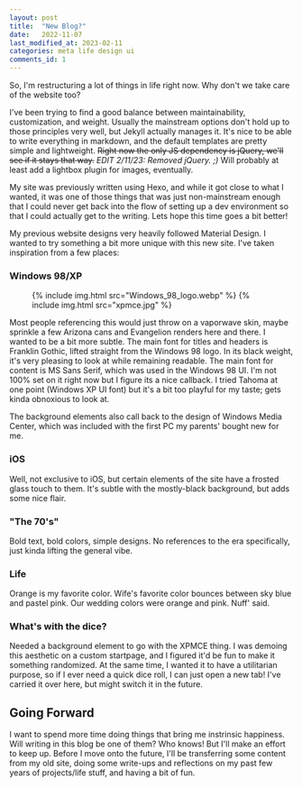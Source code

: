 ```yaml
---
layout: post
title:  "New Blog?"
date:   2022-11-07
last_modified_at: 2023-02-11
categories: meta life design ui
comments_id: 1
---
```

So, I'm restructuring a lot of things in life right now. Why don't we take care of the website too?

I've been trying to find a good balance between maintainability, customization, and weight. Usually the mainstream options don't hold up to those principles very well, but Jekyll actually manages it. It's nice to be able to write everything in markdown, and the default templates are pretty simple and lightweight. ~~Right now the only JS dependency is jQuery, we'll see if it stays that way.~~ *EDIT 2/11/23: Removed jQuery. ;)* Will probably at least add a lightbox plugin for images, eventually.

My site was previously written using Hexo, and while it got close to what I wanted, it was one of those things that was just non-mainstream enough that I could never get back into the flow of setting up a dev environment so that I could actually get to the writing. Lets hope this time goes a bit better!

My previous website designs very heavily followed Material Design. I wanted to try something a bit more unique with this new site. I've taken inspiration from a few places:

### Windows 98/XP

<figure class="fig-right"><div>
    {% include img.html src="Windows_98_logo.webp" %}
    {% include img.html src="xpmce.jpg" %}
</div></figure>

Most people referencing this would just throw on a vaporwave skin, maybe sprinkle a few Arizona cans and Evangelion renders here and there. I wanted to be a bit more subtle. The main font for titles and headers is Franklin Gothic, lifted straight from the Windows 98 logo. In its black weight, it's very pleasing to look at while remaining readable. The main font for content is MS Sans Serif, which was used in the Windows 98 UI. I'm not 100% set on it right now but I figure its a nice callback. I tried Tahoma at one point (Windows XP UI font) but it's a bit too playful for my taste; gets kinda obnoxious to look at.

The background elements also call back to the design of Windows Media Center, which was included with the first PC my parents' bought new for me.

### iOS
Well, not exclusive to iOS, but certain elements of the site have a frosted glass touch to them. It's subtle with the mostly-black background, but adds some nice flair.

### "The 70's"
Bold text, bold colors, simple designs. No references to the era specifically, just kinda lifting the general vibe.

### Life
Orange is my favorite color. Wife's favorite color bounces between sky blue and pastel pink. Our wedding colors were orange and pink. Nuff' said.

### What's with the dice?
Needed a background element to go with the XPMCE thing. I was demoing this aesthetic on a custom startpage, and I figured it'd be fun to make it something randomized. At the same time, I wanted it to have a utilitarian purpose, so if I ever need a quick dice roll, I can just open a new tab! I've carried it over here, but might switch it in the future.

## Going Forward
I want to spend more time doing things that bring me instrinsic happiness. Will writing in this blog be one of them? Who knows! But I'll make an effort to keep up. Before I move onto the future, I'll be transferring some content from my old site, doing some write-ups and reflections on my past few years of projects/life stuff, and having a bit of fun.